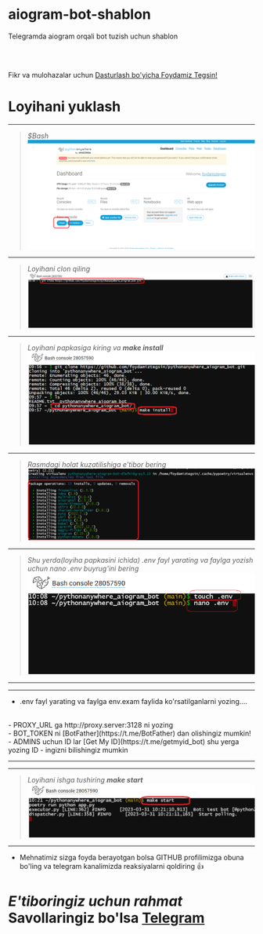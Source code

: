# aiogram-bot-shablon
Telegramda  aiogram  orqali  bot tuzish uchun shablon

<br>
<br>

Fikr  va  mulohazalar uchun [Dasturlash bo'yicha  Foydamiz Tegsin!](https://t.me/foydamizteg_sin)



# Loyihani  yuklash

<hr>


> *$Bash*
 ![pythonanywhere](images/1.png)

<hr>


> *Loyihani  clon qiling*
 ![pythonanywhere](images/2.png)

<hr>


> *Loyihani  papkasiga kiring va __make install__*
 ![pythonanywhere](images/3.png)

<hr>


> *Rasmdagi  holat kuzatilishiga e'tibor bering*
 ![pythonanywhere](images/4.png)

<hr>


> *Shu yerda(loyiha papkasini ichida) .env fayl yarating va faylga yozish uchun nano .env buyrug'ini bering*
 ![pythonanywhere](images/5.png)

<hr>
<hr>

- .env fayl yarating va faylga env.exam faylida ko'rsatilganlarni yozing....
<br>
- PROXY_URL ga http://proxy.server:3128 ni yozing
<br>
- BOT_TOKEN ni [BotFather](https://t.me/BotFather) dan olishingiz mumkin!
<br>
- ADMINS uchun ID lar   [Get My ID](https://t.me/getmyid_bot) shu yerga yozing ID - ingizni bilishingiz mumkin
<br>
<hr>
<hr>

> *Loyihani ishga tushiring __make start__*
 ![pythonanywhere](images/6.png)

<hr>


- Mehnatimiz sizga foyda berayotgan bolsa GITHUB profilimizga obuna bo'ling va telegram kanalimizda reaksiyalarni qoldiring 👍
# *E'tiboringiz uchun rahmat* Savollaringiz bo'lsa [Telegram](https://t.me/foydamizteg_sin)
